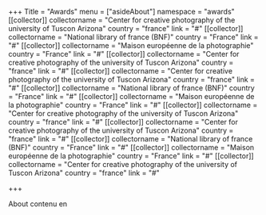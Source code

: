 +++
Title = "Awards"
menu = ["asideAbout"]
namespace = "awards"
[[collector]]
collectorname = "Center for creative photography of the university of Tuscon Arizona"
country = "france"
link = "#"
[[collector]]
collectorname = "National library of france (BNF)"
country = "France"
link = "#"
[[collector]]
collectorname = "Maison européenne de la photographie"
country = "France"
link = "#"
[[collector]]
collectorname = "Center for creative photography of the university of Tuscon Arizona"
country = "france"
link = "#"
[[collector]]
collectorname = "Center for creative photography of the university of Tuscon Arizona"
country = "france"
link = "#"
[[collector]]
collectorname = "National library of france (BNF)"
country = "France"
link = "#"
[[collector]]
collectorname = "Maison européenne de la photographie"
country = "France"
link = "#"
[[collector]]
collectorname = "Center for creative photography of the university of Tuscon Arizona"
country = "france"
link = "#"
[[collector]]
collectorname = "Center for creative photography of the university of Tuscon Arizona"
country = "france"
link = "#"
[[collector]]
collectorname = "National library of france (BNF)"
country = "France"
link = "#"
[[collector]]
collectorname = "Maison européenne de la photographie"
country = "France"
link = "#"
[[collector]]
collectorname = "Center for creative photography of the university of Tuscon Arizona"
country = "france"
link = "#"

+++

About contenu en